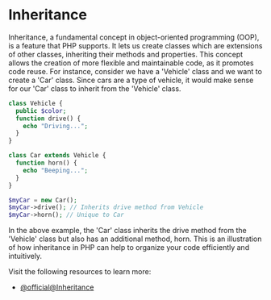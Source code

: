 # Inheritance

Inheritance, a fundamental concept in object-oriented programming (OOP), is a feature that PHP supports. It lets us create classes which are extensions of other classes, inheriting their methods and properties. This concept allows the creation of more flexible and maintainable code, as it promotes code reuse. For instance, consider we have a 'Vehicle' class and we want to create a 'Car' class. Since cars are a type of vehicle, it would make sense for our 'Car' class to inherit from the 'Vehicle' class.

```php
class Vehicle {
  public $color;
  function drive() {
    echo "Driving...";
  }
}

class Car extends Vehicle {
  function horn() {
    echo "Beeping...";
  }
}

$myCar = new Car();
$myCar->drive(); // Inherits drive method from Vehicle
$myCar->horn(); // Unique to Car
```

In the above example, the 'Car' class inherits the drive method from the 'Vehicle' class but also has an additional method, horn. This is an illustration of how inheritance in PHP can help to organize your code efficiently and intuitively.

Visit the following resources to learn more:

- [@official@Inheritance](https://www.php.net/manual/en/language.oop5.inheritance.php)
